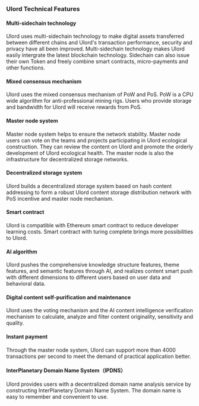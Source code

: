 ### Ulord Technical Features  
#### Multi-sidechain technology  
Ulord uses multi-sidechain technology to make digital assets transferred between different chains and Ulord's transaction performance, security and privacy have all been improved. Multi-sidechain technology makes Ulord easily intergrate the latest blockchain technology. Sidechain can also issue their own Token and freely combine smart contracts, micro-payments and other functions.
#### Mixed consensus mechanism  
Ulord uses the mixed consensus mechanism of PoW and PoS. PoW is a CPU wide algorithm for anti-professional mining rigs. Users who provide storage and bandwidth for Ulord will receive rewards from PoS.   
#### Master node system  
Master node system helps to ensure the network stability. Master node users can vote on the teams and projects participating in Ulord ecological construction. They can review the content on Ulord and promote the orderly development of Ulord ecological health. The master node is also the infrastructure for decentralized storage networks.  
#### Decentralized storage system  
Ulord builds a decentralized storage system based on hash content addressing to form a robust Ulord content storage distribution network with PoS incentive and master node mechanism.
####  Smart contract  
Ulord is compatible with Ethereum smart contract to reduce developer learning costs. Smart contract with turing complete brings more possibilities to Ulord.  
#### AI algorithm  
Ulord pushes the comprehensive knowledge structure features, theme features, and semantic features through AI, and realizes content smart push with different dimensions to different users based on user data and behavioral data.
#### Digital content self-purification and maintenance  
Ulord uses the voting mechanism and the AI content intelligence verification mechanism to calculate, analyze and filter content originality, sensitivity and quality.  
####  Instant payment  
Through the master node system, Ulord can support more than 4000 transactions per second to meet the demand of practical application better.  
####  InterPlanetary Domain Name System（IPDNS）
Ulord provides users with a decentralized domain name analysis service by constructing InterPlanetary Domain Name System. The domain name is easy to remember and convenient to use.
